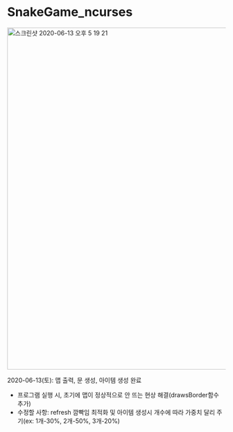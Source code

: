 # SnakeGame_ncurses
<img width="789" alt="스크린샷 2020-06-13 오후 5 19 21" src="https://user-images.githubusercontent.com/2377324/84563921-14937b80-ad9a-11ea-985d-151ccf13dff7.png">

2020-06-13(토): 맵 출력, 문 생성, 아이템 생성 완료
- 프로그램 실행 시, 초기에 맵이 정상적으로 안 뜨는 현상 해결(drawsBorder함수 추가)
- 수정할 사항: refresh 깜빡임 최적화 및 아이템 생성시 개수에 따라 가중치 달리 주기(ex: 1개-30%, 2개-50%, 3개-20%)
